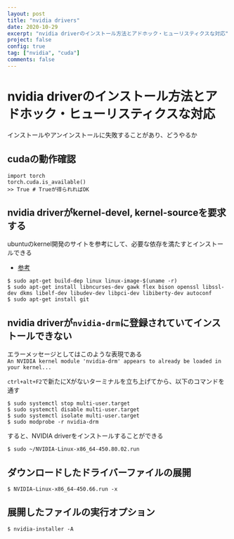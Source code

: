 ```yaml
---
layout: post
title: "nvidia drivers"
date: 2020-10-29
excerpt: "nvidia driverのインストール方法とアドホック・ヒューリスティクスな対応"
project: false
config: true
tag: ["nvidia", "cuda"]
comments: false
---
```


# nvidia driverのインストール方法とアドホック・ヒューリスティクスな対応

インストールやアンインストールに失敗することがあり、どうやるか

## cudaの動作確認

```console
import torch
torch.cuda.is_available()
>> True # Trueが得られればOK
```

## nvidia driverがkernel-devel, kernel-sourceを要求する
ubuntuのkernel開発のサイトを参考にして、必要な依存を満たすとインストールできる
 - [参考](https://wiki.ubuntu.com/Kernel/BuildYourOwnKernel)

```console
$ sudo apt-get build-dep linux linux-image-$(uname -r)
$ sudo apt-get install libncurses-dev gawk flex bison openssl libssl-dev dkms libelf-dev libudev-dev libpci-dev libiberty-dev autoconf
$ sudo apt-get install git
```

## nvidia driverが`nvidia-drm`に登録されていてインストールできない

エラーメッセージとしてはこのような表現である  
`An NVIDIA kernel module 'nvidia-drm' appears to already be loaded in your kernel...`  


`ctrl+alt+F2`で新たにXがないターミナルを立ち上げてから、以下のコマンドを通す  

```console
$ sudo systemctl stop multi-user.target
$ sudo systemctl disable multi-user.target
$ sudo systemctl isolate multi-user.target
$ sudo modprobe -r nvidia-drm
```

すると、NVIDIA driverをインストールすることができる
```console
$ sudo ~/NVIDIA-Linux-x86_64-450.80.02.run
```

## ダウンロードしたドライバーファイルの展開

```console
$ NVIDIA-Linux-x86_64-450.66.run -x
```

## 展開したファイルの実行オプション

```console
$ nvidia-installer -A
```
